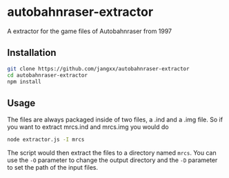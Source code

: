 # autobahnraser-extractor
A extractor for the game files of Autobahnraser from 1997


## Installation

```bash
git clone https://github.com/jangxx/autobahnraser-extractor
cd autobahnraser-extractor
npm install
```

## Usage

The files are always packaged inside of two files, a .ind and a .img file.
So if you want to extract mrcs.ind and mrcs.img you would do

```bash
node extractor.js -I mrcs
```

The script would then extract the files to a directory named `mrcs`.
You can use the `-O` parameter to change the output directory and the `-D` parameter to set the path of the input files.
